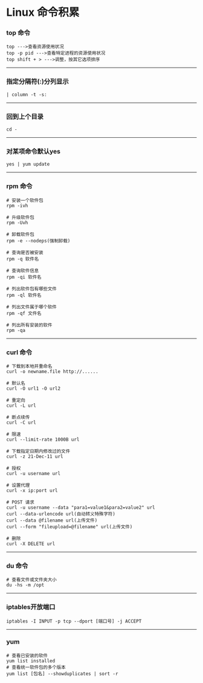 # Linux 命令积累

### top 命令

	top --->查看资源使用状况
	top -p pid --->查看特定进程的资源使用状况
	top shift + > --->调整，按其它选项排序

---

### 指定分隔符(:)分列显示

	| column -t -s:

---

### 回到上个目录

	cd -

---

### 对某项命令默认yes

	yes | yum update

---

### rpm 命令

	# 安装一个软件包
	rpm -ivh

	# 升级软件包
	rpm -Uvh

	# 卸载软件包
	rpm -e --nodeps(强制卸载)

	# 查询是否被安装
	rpm -q 软件名

	# 查询软件信息
	rpm -qi 软件名
 	
	# 列出软件包有哪些文件
	rpm -ql 软件名

	# 列出文件属于哪个软件
	rpm -qf 文件名
	
	# 列出所有安装的软件
 	rpm -qa

---

### curl 命令
	# 下载到本地并重命名
	curl -o newname.file http://......

	# 默认名
	curl -O url1 -O url2

	# 重定向
	curl -L url

	# 断点续传
	curl -C url
	
	# 限速
	curl --limit-rate 1000B url

	# 下载指定日期内修改过的文件
	curl -z 21-Dec-11 url

	# 授权
	curl -u username url
	
	# 设置代理
	curl -x ip:port url

	# POST 请求
	curl -u username --data "para1=value1&para2=value2" url
	curl --data-urlencode url(自动转义特殊字符)
	curl --data @filename url(上传文件)
	curl --form "fileupload=@filename" url(上传文件)

	# 删除
	curl -X DELETE url

---

### du 命令
	
	# 查看文件或文件夹大小
	du -hs -m /opt
	
---
### iptables开放端口
	iptables -I INPUT -p tcp --dport [端口号] -j ACCEPT

---
### yum
	# 查看已安装的软件
	yum list installed
	# 查看统一软件包的多个版本
	yum list [包名] --showduplicates | sort -r
